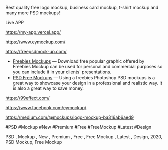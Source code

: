 Best quality free logo mockup, business card mockup, t-shirt mockup and many more PSD mockups!

Live APP

https://my-app.vercel.app/

https://www.eymockup.com/

https://freepsdmock-up.com/

- [Freebies Mockups](https://www.freebiesmockup.com/) — Download free popular graphic offered by Freebies Mockup can be used for personal and commercial purposes so you can include it in your clients' presentations.
- [PSD Free Mockups](https://www.photoshopvideotutorial.com/) — Using a freebies Photoshop PSD mockups is a great way to showcase your design in a professional and realistic way. It is also a great way to save money.

https://99effect.com/

https://www.facebook.com/eymockup/



https://medium.com/@mockups/logo-mockup-ba316ab6aed9

#PSD  #Mockup  #New  #Premium  #Free #FreeMockup  #Latest #Design



PSD , Mockup , New , Premium , Free , Free Mockup , Latest , Design, 2020, PSD Mockup, Free Mockup
